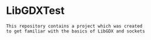 # LibGDXTest
    This repository contains a project which was created 
    to get familiar with the basics of LibGDX and sockets